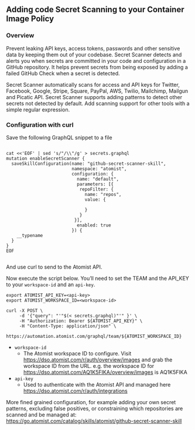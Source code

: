 ## Adding code Secret Scanning to your Container Image Policy

### Overview

Prevent leaking API keys, access tokens, passwords and other sensitive data by keeping them out of your codebase. Secret Scanner detects and alerts you when secrets are committed in your code and configuration in a GitHub repository. It helps prevent secrets from being exposed by adding a failed GitHub Check when a secret is detected.

Secret Scanner automatically scans for access and API keys for Twitter, Facebook, Google, Stripe, Square, PayPal, AWS, Twilio, Mailchimp, Mailgun and Picatic API. Secret Scanner supports adding patterns to detect other secrets not detected by default. Add scanning support for other tools with a simple regular expression.

### Configuration with curl

Save the following GraphQL snippet to a file

```shell

cat <<'EOF' | sed 's/"/\\"/g' > secrets.graphql
mutation enableSecretScanner {
  saveSkillConfiguration(name: "github-secret-scanner-skill",
                         namespace: "atomist",
                         configuration: {
                           name: "default",
                           parameters: [{
                            repoFilter: {
                              name: "repos",
                              value: {
                                
                              }
                            }
                          }],
                           enabled: true
                         }) {
    __typename
  }
}
EOF


```

And use curl to send to the Atomist API.

Now execute the script below. You’ll need to set the TEAM and the API_KEY to your `workspace-id` and an `api-key`.

```shell
export ATOMIST_API_KEY=<api-key>
export ATOMIST_WORKSPACE_ID=<workspace-id>

curl -X POST \
     -d '{"query": "'"$(< secrets.graphql)"'" }' \
     -H "Authorization: Bearer ${ATOMIST_API_KEY}" \
     -H "Content-Type: application/json" \
     https://automation.atomist.com/graphql/team/${ATOMIST_WORKSPACE_ID}
```

* `workspace-id`
    * The Atomist workspace ID to configure. Visit https://dso.atomist.com/r/auth/overview/images and grab the workspace ID from the URL. e.g. the workspace ID for https://dso.atomist.com/AQ1K5FIKA/overview/images is AQ1K5FIKA
* `api-key`
    * Used to authenticate with the Atomist API and managed here https://dso.atomist.com/r/auth/integrations


More fined grained configuration, for example adding your own secret patterns, excluding false positives, or constraining which repositories are scanned and be managed at: https://go.atomist.com/catalog/skills/atomist/github-secret-scanner-skill
